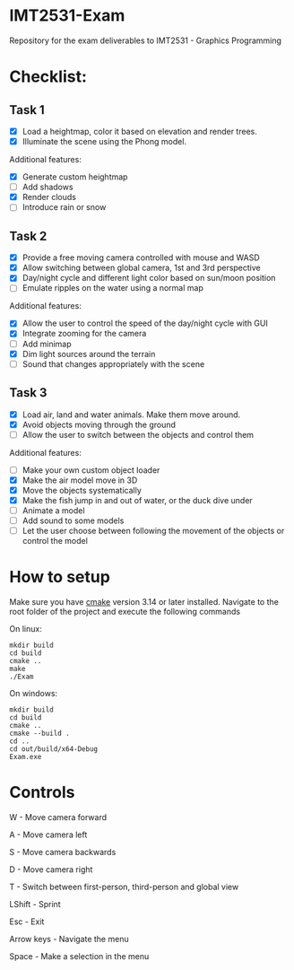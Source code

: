 # IMT2531-Exam
Repository for the exam deliverables to IMT2531 - Graphics Programming

# Checklist:

## Task 1

- [x] Load a heightmap, color it based on elevation and render trees.
- [x] Illuminate the scene using the Phong model.

Additional features:

- [x] Generate custom heightmap
- [ ] Add shadows
- [x] Render clouds
- [ ] Introduce rain or snow

## Task 2

- [x] Provide a free moving camera controlled with mouse and WASD
- [x] Allow switching between global camera, 1st and 3rd perspective
- [x] Day/night cycle and different light color based on sun/moon position
- [ ] Emulate ripples on the water using a normal map

Additional features:

- [x] Allow the user to control the speed of the day/night cycle with GUI
- [x] Integrate zooming for the camera
- [ ] Add minimap
- [x] Dim light sources around the terrain
- [ ] Sound that changes appropriately with the scene

## Task 3

- [x] Load air, land and water animals. Make them move around.
- [x] Avoid objects moving through the ground
- [ ] Allow the user to switch between the objects and control them

Additional features:

- [ ] Make your own custom object loader
- [x] Make the air model move in 3D
- [x] Move the objects systematically
- [x] Make the fish jump in and out of water, or the duck dive under
- [ ] Animate a model
- [ ] Add sound to some models
- [ ] Let the user choose between following the movement of the objects or control the model

# How to setup

Make sure you have [cmake](https://cmake.org/) version 3.14 or later installed.
Navigate to the root folder of the project and execute the following commands

On linux:
```
mkdir build
cd build
cmake ..
make
./Exam
```

On windows:
```
mkdir build
cd build
cmake ..
cmake --build .
cd ..
cd out/build/x64-Debug
Exam.exe
```

# Controls

W - Move camera forward

A - Move camera left

S - Move camera backwards

D - Move camera right

T - Switch between first-person, third-person and global view

LShift - Sprint

Esc - Exit

Arrow keys - Navigate the menu

Space - Make a selection in the menu